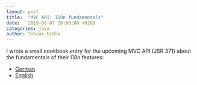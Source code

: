 ```yaml
---
layout: post
title:  "MVC API: I18n fundamentals"
date:   2019-08-07 10:00:00 +0200
categories: java
author: Tobias Erdle
---
```


I wrote a small cookbook entry for the upcoming MVC API (JSR 371) about
the fundamentals of their I18n features:

- [German](https://www.mvc-spec.org/learn/cookbook/multilang_de.html)
- [English](https://www.mvc-spec.org/learn/cookbook/multilang_en.html)